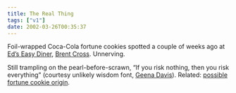 ```yaml
---
title: The Real Thing
tags: ["v1"]
date: 2002-03-26T00:35:37
---
```


Foil-wrapped Coca-Cola fortune cookies spotted a couple of weeks ago at [Ed&#8217;s Easy Diner][1], [Brent Cross][2]. Unnerving.

Still trampling on the pearl-before-scrawn, &#8220;If you risk nothing, then you risk everything&#8221; (courtesy unlikely wisdom font, [Geena Davis][3]). Related: [possible fortune cookie origin][4].

[1]: http://www.dooyoo.co.uk/review/178540.html "review of Ed's Easy Diner at dooyoo"
[2]: http://www.brentcross-london.com/
[3]: http://www.quotemeonit.com/davisg.html
[4]: http://www.chcp.org/Vfortune.html
